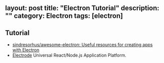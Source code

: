 layout: post
title: "Electron Tutorial"
description: ""
category: Electron
tags: [electron]
---

## Tutorial

- [sindresorhus/awesome-electron: Useful resources for creating apps with Electron](https://github.com/sindresorhus/awesome-electron)
- [Electrode](https://github.com/electrode-io) Universal React/Node.js Application Platform.
